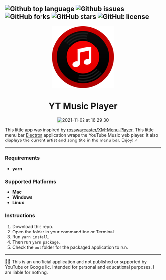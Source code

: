 ![Github top language](https://img.shields.io/github/languages/top/Socket-Development/YT-Music-Player?style=plastic)
![Github issues](https://img.shields.io/github/issues/Socket-Development/YT-Music-Player?style=plastic)
![GitHub forks](https://img.shields.io/github/forks/Socket-Development/YT-Music-Player?style=plastic)
![GitHub stars](https://img.shields.io/github/stars/Socket-Development/YT-Music-Player?style=plastic)
![GitHub license](https://img.shields.io/github/license/Socket-Development/YT-Music-Player?style=plastic)
---


<p align="center">
  <img width="200" height="200" src="./Icon.png">
</p>

<h1 align="center">YT Music Player</h1>

<p align="center">
<img width="450" alt="2021-11-02 at 16 29 30" src="https://who.is-yiffing.me/qrT5JJ4p3Z.png">
</p>

This little app was inspired by  [rosswaycaster/XM-Menu-Player](https://github.com/rosswaycaster/XM-Menu-Player/). This little menu bar [Electron](https://www.electronjs.org/) application wraps the YouTube Music web player. It also displays the current artist and song title in the menu bar. Enjoy! 🎶

---

### Requirements

 - **yarn**

### Supported Platforms

 - **Mac**
 - **Windows**
 - **Linux**

### Instructions

1. Download this repo.
2. Open the folder in your command line or Terminal.
3. Run `yarn install`.
4. Then run `yarn package`.
5. Check the `out` folder for the packaged application to run.

---

🧑‍⚖️ This is an unofficial application and not published or supported by YouTube or Google llc. Intended for personal and educational purposes. I am liable for nothing.
